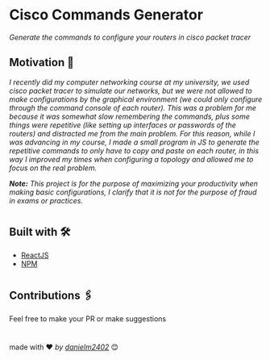 # Cisco Commands Generator

_Generate the commands to configure your routers in cisco packet tracer_

## Motivation 🚀

_I recently did my computer networking course at my university, we used cisco packet tracer to simulate our networks, but we were not allowed to make configurations by the graphical environment (we could only configure through the command console of each router). This was a problem for me because it was somewhat slow remembering the commands, plus some things were repetitive (like setting up interfaces or passwords of the routers) and distracted me from the main problem. For this reason, while I was advancing in my course, I made a small program in JS to generate the repetitive commands to only have to copy and paste on each router, in this way I improved my times when configuring a topology and allowed me to focus on the real problem._

***Note:*** _This project is for the purpose of maximizing your productivity when making basic configurations, I clarify that it is not for the purpose of fraud in exams or practices._


#

## Built with 🛠️

* [ReactJS](https://reactjs.org/)
* [NPM](https://www.npmjs.com/)

#
## Contributions 🖇️

Feel free to make your PR or make suggestions

#
made with ❤️ _by [danielm2402](https://github.com/danielm2402)_ 😊